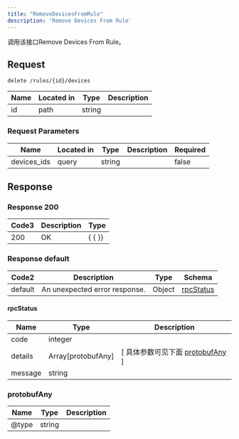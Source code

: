 ```yaml
---
title: "RemoveDevicesFromRule"
description: 'Remove Devices From Rule'
---
```

调用该接口Remove Devices From Rule。

## Request


```
delete /rules/{id}/devices
```

| Name | Located in | Type | Description | 
| ---- | ---------- | ----------- | ----------- | 
| id | path | string |  |  

###  Request Parameters

| Name | Located in | Type | Description |  Required |
| ---- | ---------- | ----------- | ----------- |  ---- |
| devices_ids | query | string |  |  false |

## Response

### Response  200
| Code3 | Description | Type | 
| ---- | ----------- | ------ | 
| 200 | OK | {   { }} |

### Response  default 
| Code2 | Description | Type | Schema |
| ---- | ----------- | ------ | ------ |
| default | An unexpected error response. | Object | [rpcStatus](#rpcStatus) |

#### rpcStatus

| Name | Type | Description | 
| ---- | ---- | ----------- |     
| code | integer |  |          
| details | Array[protobufAny] |  [ 具体参数可见下面 [protobufAny](#protobufAny) ] |       
| message | string |  |   

### protobufAny
| Name | Type | Description | 
| ---- | ---- | ----------- |     
| @type | string |  |   



